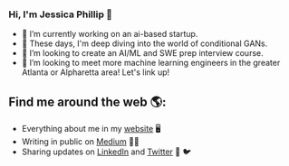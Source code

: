 ### Hi, I'm Jessica Phillip 👋

<!--
**jessxphil/jessxphil** is a ✨ _special_ ✨ repository because its `README.md` (this file) appears on your GitHub profile. --> 

- 🔭 I’m currently working on an ai-based startup. 
- 🌱 These days, I'm deep diving into the world of conditional GANs. 
- 👯 I’m looking to create an AI/ML and SWE prep interview course. 
- 🤔 I’m looking to meet more machine learning engineers in the greater Atlanta or Alpharetta area! Let's link up! 

## Find me around the web 🌎:
- Everything about me in my <a href="https://jessicaphillip.com/">website</a> 🖥
- Writing in public on <a href="https://medium.com/@jessxphil">Medium</a> ✍🏽
- Sharing updates on <a href="https://www.linkedin.com/in/jessicaphillip">LinkedIn</a> and <a href="https://twitter.com/jessxphil">Twitter</a> 💼  🐦

